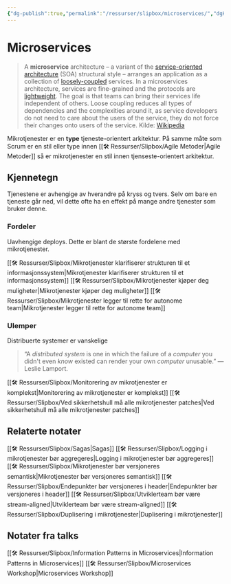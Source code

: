 ```yaml
---
{"dg-publish":true,"permalink":"/ressurser/slipbox/microservices/","dgHomeLink":true,"dgPassFrontmatter":false}
---
```


# Microservices
> A **microservice** architecture – a variant of the [service-oriented architecture](https://en.wikipedia.org/wiki/Service-oriented_architecture "Service-oriented architecture") (SOA) structural style – arranges an application as a collection of [loosely-coupled](https://en.wikipedia.org/wiki/Loose_coupling "Loose coupling") services. In a microservices architecture, services are fine-grained and the protocols are [lightweight](https://en.wikipedia.org/wiki/Lightweight_protocol "Lightweight protocol"). The goal is that teams can bring their services life independent of others. Loose coupling reduces all types of dependencies and the complexities around it, as service developers do not need to care about the users of the service, they do not force their changes onto users of the service.
Kilde: [Wikipedia](https://en.wikipedia.org/wiki/Microservices)

Mikrotjenester er en **type** tjeneste-orientert arkitektur. På samme måte som Scrum er en stil eller type innen [[🛠 Ressurser/Slipbox/Agile Metoder|Agile Metoder]] så er mikrotjenester en stil innen tjenseste-orientert arkitektur. 

## Kjennetegn

Tjenestene er avhengige av hverandre på kryss og tvers. Selv om bare en tjeneste går ned, vil dette ofte ha en effekt på mange andre tjenester som bruker denne.

### Fordeler
Uavhengige deploys. Dette er blant de største fordelene med mikrotjenester.

[[🛠 Ressurser/Slipbox/Mikrotjenester klarifiserer strukturen til et informasjonssystem|Mikrotjenester klarifiserer strukturen til et informasjonssystem]]
[[🛠 Ressurser/Slipbox/Mikrotjenester kjøper deg muligheter|Mikrotjenester kjøper deg muligheter]]
[[🛠 Ressurser/Slipbox/Mikrotjenester legger til rette for autonome team|Mikrotjenester legger til rette for autonome team]]

### Ulemper
Distribuerte systemer er vanskelige 
> “A _distributed system_ is one in which the failure of a _computer_ you didn't even _know_ existed can render your own _computer_ unusable.” — Leslie Lamport.

[[🛠 Ressurser/Slipbox/Monitorering av mikrotjenester er komplekst|Monitorering av mikrotjenester er komplekst]]
[[🛠 Ressurser/Slipbox/Ved sikkerhetshull må alle mikrotjenester patches|Ved sikkerhetshull må alle mikrotjenester patches]]

## Relaterte notater 
[[🛠 Ressurser/Slipbox/Sagas|Sagas]]
[[🛠 Ressurser/Slipbox/Logging i mikrotjenester bør aggregeres|Logging i mikrotjenester bør aggregeres]]
[[🛠 Ressurser/Slipbox/Mikrotjenester bør versjoneres semantisk|Mikrotjenester bør versjoneres semantisk]]
[[🛠 Ressurser/Slipbox/Endepunkter bør versjoneres i header|Endepunkter bør versjoneres i header]]
[[🛠 Ressurser/Slipbox/Utviklerteam bør være stream-aligned|Utviklerteam bør være stream-aligned]]
[[🛠 Ressurser/Slipbox/Duplisering i mikrotjenester|Duplisering i mikrotjenester]]


## Notater fra talks
[[🛠 Ressurser/Slipbox/Information Patterns in Microservices|Information Patterns in Microservices]]
[[🛠 Ressurser/Slipbox/Microservices Workshop|Microservices Workshop]]
